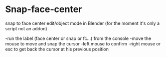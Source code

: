# Snap-face-center
snap to face center edit/object mode in Blender (for the moment it's only a script not an addon)

-run the label (face center or snap or fc...) from the console
-move the mouse to move and snap the cursor
-left mouse to confirm
-right mouse or esc to get back the cursor at his previous position
